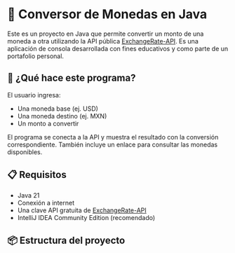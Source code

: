 # 💱 Conversor de Monedas en Java

Este es un proyecto en Java que permite convertir un monto de una moneda a otra utilizando la API pública [ExchangeRate-API](https://www.exchangerate-api.com/). 
Es una aplicación de consola desarrollada con fines educativos y como parte de un portafolio personal.

## 🚀 ¿Qué hace este programa?

El usuario ingresa:
- Una moneda base (ej. USD)
- Una moneda destino (ej. MXN)
- Un monto a convertir

El programa se conecta a la API y muestra el resultado con la conversión correspondiente. También incluye un enlace para consultar las monedas disponibles.

## 📋 Requisitos

- Java 21
- Conexión a internet
- Una clave API gratuita de [ExchangeRate-API](https://www.exchangerate-api.com/)
- IntelliJ IDEA Community Edition (recomendado)

## 📦 Estructura del proyecto


